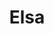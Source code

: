 ---
title: Elsa
date: 
draft: false

# descripcion
description : Círculo con tiras y bolitas

materials: Plata 925

color: Plateado

dimensions: 3,5cm

code: 01-01-0043

type: "Aros"

categories: []

price: $2.100,00

price_eftvo: $1.785,00

# Images
# first image will be shown in the product page
images:
  # - image: "images/path_to_image"
  # La ubicacion de las imagenes es imagenes/Aros/Aros.Colgantes/01-01-0043-elsa
  - image: "./images/aros/colgantes/01-01-0043-circulo-con-tiras-y-bolitas_a.jpeg"
  - image: "./images/aros/colgantes/01-01-0043-circulo-con-tiras-y-bolitas_b.jpeg"
---